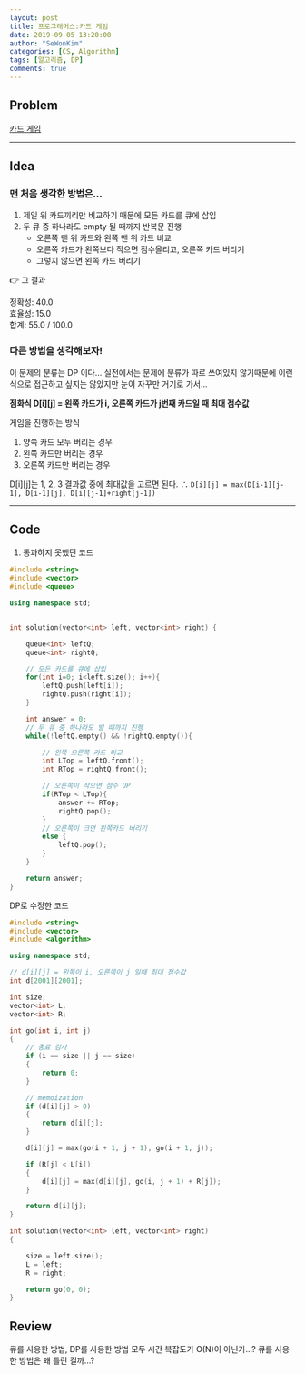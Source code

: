 ```yaml
---
layout: post
title: 프로그래머스:카드 게임
date: 2019-09-05 13:20:00
author: "SeWonKim"
categories: [CS, Algorithm]
tags: [알고리즘, DP]
comments: true
---
```


## Problem

[카드 게임](https://programmers.co.kr/learn/courses/30/lessons/42896)

---

## Idea

### 맨 처음 생각한 방법은...

1. 제일 위 카드끼리만 비교하기 때문에 모든 카드를 큐에 삽입
2. 두 큐 중 하나라도 empty 될 때까지 반복문 진행
   - 오른쪽 맨 위 카드와 왼쪽 맨 위 카드 비교
   - 오른쪽 카드가 왼쪽보다 작으면 점수올리고, 오른쪽 카드 버리기
   - 그렇지 않으면 왼쪽 카드 버리기

👉 그 결과

정확성: 40.0  
효율성: 15.0  
합계: 55.0 / 100.0

### 다른 방법을 생각해보자!

이 문제의 분류는 DP 이다... 실전에서는 문제에 분류가 따로 쓰여있지 않기때문에 이런식으로 접근하고 싶지는 않았지만 눈이 자꾸만 거기로 가서...

**점화식 D[i][j] = 왼쪽 카드가 i, 오른쪽 카드가 j번째 카드일 때 최대 점수값**

게임을 진행하는 방식

1. 양쪽 카드 모두 버리는 경우
2. 왼쪽 카드만 버리는 경우
3. 오른쪽 카드만 버리는 경우

D[i][j]는 1, 2, 3 결과값 중에 최대값을 고르면 된다.
∴ `D[i][j] = max(D[i-1][j-1], D[i-1][j], D[i][j-1]+right[j-1])`

---

## Code

1. 통과하지 못했던 코드

```cpp
#include <string>
#include <vector>
#include <queue>

using namespace std;


int solution(vector<int> left, vector<int> right) {

    queue<int> leftQ;
    queue<int> rightQ;

    // 모든 카드를 큐에 삽입
    for(int i=0; i<left.size(); i++){
        leftQ.push(left[i]);
        rightQ.push(right[i]);
    }

    int answer = 0;
    // 두 큐 중 하나라도 빌 때까지 진행
    while(!leftQ.empty() && !rightQ.empty()){

        // 왼쪽 오른쪽 카드 비교
        int LTop = leftQ.front();
        int RTop = rightQ.front();

        // 오른쪽이 작으면 점수 UP
        if(RTop < LTop){
            answer += RTop;
            rightQ.pop();
        }
        // 오른쪽이 크면 왼쪽카드 버리기
        else {
            leftQ.pop();
        }
    }

    return answer;
}
```

DP로 수정한 코드

```cpp
#include <string>
#include <vector>
#include <algorithm>

using namespace std;

// d[i][j] = 왼쪽이 i, 오른쪽이 j 일때 최대 점수값
int d[2001][2001];

int size;
vector<int> L;
vector<int> R;

int go(int i, int j)
{
    // 종료 검사
    if (i == size || j == size)
    {
        return 0;
    }

    // memoization
    if (d[i][j] > 0)
    {
        return d[i][j];
    }

    d[i][j] = max(go(i + 1, j + 1), go(i + 1, j));

    if (R[j] < L[i])
    {
        d[i][j] = max(d[i][j], go(i, j + 1) + R[j]);
    }

    return d[i][j];
}

int solution(vector<int> left, vector<int> right)
{

    size = left.size();
    L = left;
    R = right;

    return go(0, 0);
}
```

## Review

큐를 사용한 방법, DP를 사용한 방법 모두 시간 복잡도가 O(N)이 아닌가...? 큐를 사용한 방법은 왜 틀린 걸까...?
